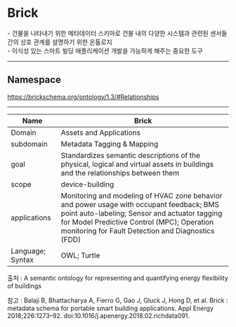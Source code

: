 # Brick

&#45; 건물을 나타내기 위한 메타데이터 스키마로 건물 내의 다양한 시스템과 관련된 센서들 간의 상호 관계를 설명하기 위한 온톨로지 <br/>
&#45;  이식성 있는 스마트 빌딩 애플리케이션 개발을 가능하게 해주는 중요한 도구

---
## Namespace

https://brickschema.org/ontology/1.3/#Relationships

---

| Name         | Brick  |
| ------------ | --- |
| Domain       | Assets and Applications      |
| subdomain    | Metadata Tagging & Mapping    |
| goal         | Standardizes semantic descriptions of the physical, logical and virtual assets in buildings and the relationships between them    |
| scope        | device-building    |
| applications | Monitoring and modeling of HVAC zone behavior and power usage with occupant feedback; BMS point auto-labeling; Sensor and actuator tagging for Model Predictive Control (MPC); Operation monitoring for Fault Detection and Diagnostics (FDD)    |
| Language; Syntax             | OWL; Turtle     |

출처 :  A semantic ontology for representing and quantifying energy flexibility of buildings

참고 : Balaji B, Bhattacharya A, Fierro G, Gao J, Gluck J, Hong D, et al. Brick : metadata schema for portable smart building applications. Appl Energy 2018;226:1273–92. doi:10.1016/j.apenergy.2018.02.richdata091.
